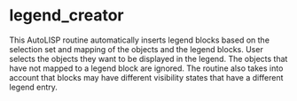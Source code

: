 # legend_creator
This AutoLISP routine automatically inserts legend blocks based on the selection set and mapping of the objects and the legend blocks. User selects the objects they want to be displayed in the legend. The objects that have not mapped to a legend block are ignored. The routine also takes into account that blocks may have different visibility states that have a different legend entry.
